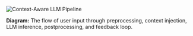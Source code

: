 ![Context-Aware LLM Pipeline](module_flowchart.png)

**Diagram:** The flow of user input through preprocessing, context injection, LLM inference, postprocessing, and feedback loop.

